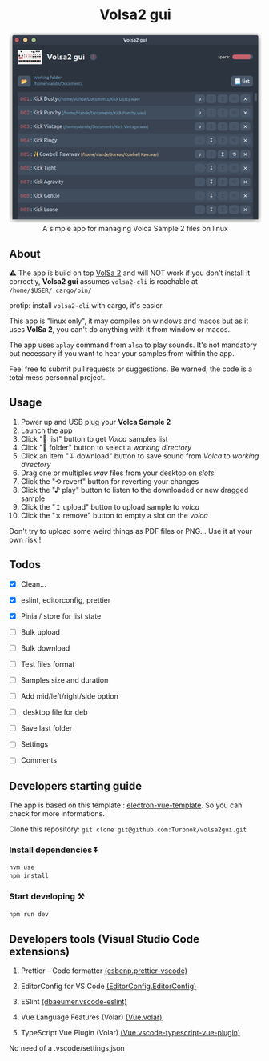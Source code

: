 <div align="center"> 

# Volsa2 gui
  
<img width="794" alt="image" src="./volsa2gui.png">
A simple app for managing Volca Sample 2 files on linux
</div>

## About

⚠️ The app is build on top [VolSa 2](https://github.com/00nktk/volsa2) and will NOT work if you don't install it correctly, **Volsa2 gui** assumes `volsa2-cli` is reachable at `/home/$USER/.cargo/bin/`

protip: install `volsa2-cli` with cargo, it's easier.

This app is "linux only", it may compiles on windows and macos but as it uses **VolSa 2**, you can't do anything with it from window or macos.

The app uses `aplay` command from `alsa` to play sounds. It's not mandatory but necessary if you want to hear your samples from within the app.

Feel free to submit pull requests or suggestions. Be warned, the code is a ~~total mess~~ personnal project.

## Usage

1. Power up and USB plug your **Volca Sample 2**
2. Launch the app
3. Click "📃 list" button to get *Volca* samples list
4. Click "📂 folder" button to select a *working directory*
5. Click an item "↧ download" button to save sound from *Volca* to *working directory*
6. Drag one or multiples *wav* files from your desktop on *slots*
7. Click the "⟲ revert" button for reverting your changes
8. Click the "♪ play" button to listen to the downloaded or new dragged sample
9. Click the "↥ upload" button to upload sample to *volca*
10. Click the "⨯ remove" button to empty a slot on the *volca*

Don't try to upload some weird things as PDF files or PNG... Use it at your own risk !

## Todos

- [x] Clean...
- [x] eslint, editorconfig, prettier
- [x] Pinia / store for list state 
- [ ] Bulk upload
- [ ] Bulk download
- [ ] Test files format
- [ ] Samples size and duration
- [ ] Add mid/left/right/side option
- [ ] .desktop file for deb
- [ ] Save last folder
- [ ] Settings
- [ ] Comments


## Developers starting guide
The app is based on this template : [electron-vue-template](git@github.com:Turbnok/volsa2gui.git). So you can check for more informations.

Clone this repository: `git clone git@github.com:Turbnok/volsa2gui.git`

### Install dependencies ⏬

```bash
nvm use 
npm install
```

### Start developing ⚒️

```bash
npm run dev
```

## Developers tools (Visual Studio Code extensions)

1. Prettier - Code formatter [(esbenp.prettier-vscode)](https://marketplace.visualstudio.com/items?itemName=esbenp.prettier-vscode)
   
2. EditorConfig  for VS Code [(EditorConfig.EditorConfig)](https://marketplace.visualstudio.com/items?itemName=esbenp.prettier-vscode)
3. ESlint [(dbaeumer.vscode-eslint)](https://marketplace.visualstudio.com/items?itemName=dbaeumer.vscode-eslint)
4. Vue Language Features (Volar) [(Vue.volar)](https://marketplace.visualstudio.com/items?itemName=Vue.volar)
5. TypeScript Vue Plugin (Volar) [(Vue.vscode-typescript-vue-plugin)](https://marketplace.visualstudio.com/items?itemName=Vue.vscode-typescript-vue-plugin)

No need of a .vscode/settings.json
